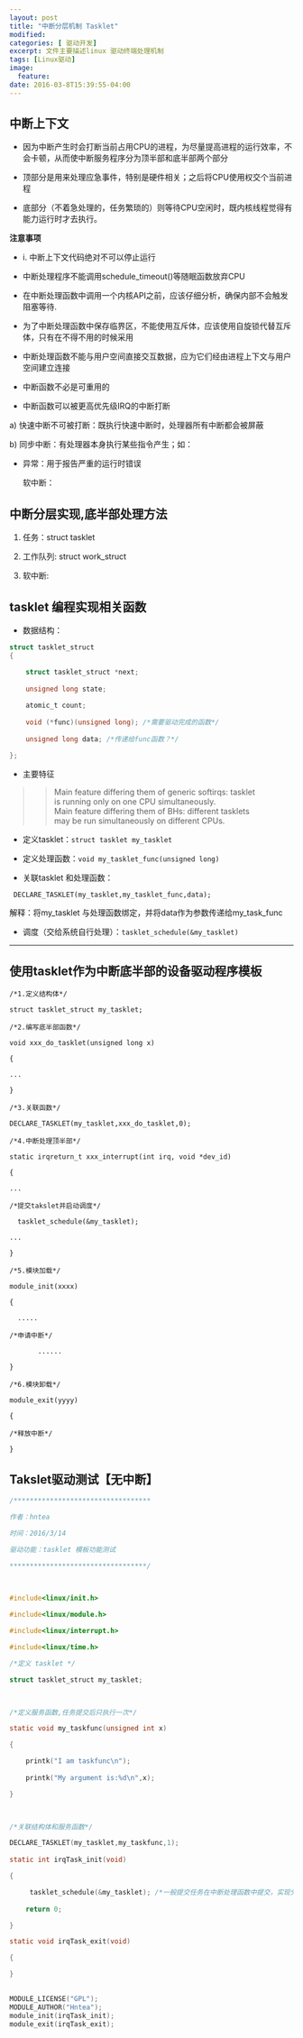 ```yaml
---
layout: post
title: "中断分层机制 Tasklet"
modified:
categories: [ 驱动开发]
excerpt: 文件主要描述linux 驱动终端处理机制
tags: [Linux驱动]
image:
  feature:
date: 2016-03-8T15:39:55-04:00
---
```



## 中断上下文

 - 因为中断产生时会打断当前占用CPU的进程，为尽量提高进程的运行效率，不会卡顿，从而使中断服务程序分为顶半部和底半部两个部分


 - 顶部分是用来处理应急事件，特别是硬件相关；之后将CPU使用权交个当前进程

 - 底部分（不着急处理的，任务繁琐的）则等待CPU空闲时，既内核线程觉得有能力运行时才去执行。

**注意事项**

 - i. 中断上下文代码绝对不可以停止运行

 - 中断处理程序不能调用schedule_timeout()等随眠函数放弃CPU

 - 在中断处理函数中调用一个内核API之前，应该仔细分析，确保内部不会触发阻塞等待.

 - 为了中断处理函数中保存临界区，不能使用互斥体，应该使用自旋锁代替互斥体，只有在不得不用的时候采用

 - 中断处理函数不能与用户空间直接交互数据，应为它们经由进程上下文与用户空间建立连接

 - 中断函数不必是可重用的

 - 中断函数可以被更高优先级IRQ的中断打断

a) 快速中断不可被打断：既执行快速中断时，处理器所有中断都会被屏蔽

b) 同步中断：有处理器本身执行某些指令产生；如：

 - 异常：用于报告严重的运行时错误
   
    软中断：

 

## 中断分层实现,底半部处理方法

1. 任务：struct tasklet

2. 工作队列: struct work_struct

3. 软中断:


## tasklet 编程实现相关函数

- 数据结构：

```c
struct tasklet_struct
{

	struct tasklet_struct *next;
	
	unsigned long state;
	
	atomic_t count;
	
	void (*func)(unsigned long); /*需要驱动完成的函数*/
	
	unsigned long data; /*传递给func函数？*/

};
```

- 主要特征

> >Main feature differing them of generic softirqs: tasklet<br>
is running only on one CPU simultaneously.<br>
	   Main feature differing them of BHs: different tasklets<br>
	   may be run simultaneously on different CPUs.<br>

 

- 定义tasklet：`struct tasklet my_tasklet`

- 定义处理函数：`void my_tasklet_func(unsigned long)`

- 关联tasklet 和处理函数：

```
 DECLARE_TASKLET(my_tasklet,my_tasklet_func,data);
```
  解释：将my_tasklet 与处理函数绑定，并将data作为参数传递给my_task_func

- 调度（交给系统自行处理）：`tasklet_schedule(&my_tasklet)`

 
---
 

## 使用tasklet作为中断底半部的设备驱动程序模板


```
/*1.定义结构体*/

struct tasklet_struct my_tasklet;

/*2.编写底半部函数*/

void xxx_do_tasklet(unsigned long x)

{

...

}

/*3.关联函数*/

DECLARE_TASKLET(my_tasklet,xxx_do_tasklet,0);

/*4.中断处理顶半部*/

static irqreturn_t xxx_interrupt(int irq, void *dev_id)

{

...

/*提交takslet并启动调度*/

  tasklet_schedule(&my_tasklet);

...

}

/*5.模块加载*/

module_init(xxxx)

{

  .....

/*申请中断*/

       ......

}

/*6.模块卸载*/

module_exit(yyyy)

{

/*释放中断*/

}
```

## Takslet驱动测试【无中断】

```c
/**********************************

作者：hntea

时间：2016/3/14

驱动功能：tasklet 模板功能测试

**********************************/

 

#include<linux/init.h>

#include<linux/module.h>

#include<linux/interrupt.h>

#include<linux/time.h>

/*定义 tasklet */

struct tasklet_struct my_tasklet;

 

/*定义服务函数,任务提交后只执行一次*/

static void my_taskfunc(unsigned int x)

{

	printk("I am taskfunc\n");
	
	printk("My argument is:%d\n",x);

}

 

/*关联结构体和服务函数*/

DECLARE_TASKLET(my_tasklet,my_taskfunc,1);
 
static int irqTask_init(void)

{

	 tasklet_schedule(&my_tasklet); /*一般提交任务在中断处理函数中提交，实现分层*/
	
	return 0;

}

static void irqTask_exit(void)

{

}

 
MODULE_LICENSE("GPL");
MODULE_AUTHOR("Hntea");
module_init(irqTask_init);
module_exit(irqTask_exit);
```

